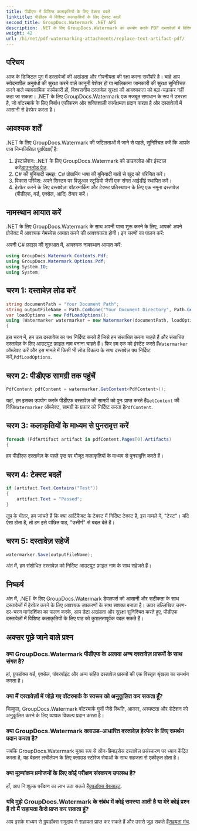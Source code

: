 ```yaml
---
title: पीडीएफ में विशिष्ट कलाकृतियों के लिए टेक्स्ट बदलें
linktitle: पीडीएफ में विशिष्ट कलाकृतियों के लिए टेक्स्ट बदलें
second_title: GroupDocs.Watermark .NET API
description: .NET के लिए GroupDocs.Watermark का उपयोग करके PDF दस्तावेज़ों में विशिष्ट कलाकृतियों के लिए टेक्स्ट को बदलने का तरीका जानें। दस्तावेज़ सुरक्षा और अखंडता को सहजता से बढ़ाएँ।
weight: 42
url: /hi/net/pdf-watermarking-attachments/replace-text-artifact-pdf/
---
```

## परिचय
आज के डिजिटल युग में दस्तावेजों की अखंडता और गोपनीयता की रक्षा करना सर्वोपरि है। चाहे आप संवेदनशील अनुबंधों की सुरक्षा करने वाले कानूनी पेशेवर हों या मालिकाना जानकारी की सुरक्षा सुनिश्चित करने वाले व्यावसायिक कार्यकारी हों, विश्वसनीय दस्तावेज़ सुरक्षा की आवश्यकता को बढ़ा-चढ़ाकर नहीं कहा जा सकता। .NET के लिए GroupDocs.Watermark एक मजबूत समाधान के रूप में उभरता है, जो वॉटरमार्क के लिए निर्बाध एकीकरण और शक्तिशाली कार्यक्षमता प्रदान करता है और दस्तावेज़ों में आसानी से हेरफेर करता है।
## आवश्यक शर्तें
.NET के लिए GroupDocs.Watermark की जटिलताओं में जाने से पहले, सुनिश्चित करें कि आपके पास निम्नलिखित पूर्वापेक्षाएँ हैं:
1. इंस्टालेशन: .NET के लिए GroupDocs.Watermark को डाउनलोड और इंस्टाल करें[डाउनलोड पेज](https://releases.groupdocs.com/Watermark/net/).
2. C# की बुनियादी समझ: C# प्रोग्रामिंग भाषा की बुनियादी बातों से खुद को परिचित करें।
3. विकास परिवेश: अपने सिस्टम पर विज़ुअल स्टूडियो जैसी एक संगत आईडीई स्थापित करें।
4. हेरफेर करने के लिए दस्तावेज़: वॉटरमार्किंग और टेक्स्ट प्रतिस्थापन के लिए एक नमूना दस्तावेज़ (पीडीएफ, वर्ड, एक्सेल, आदि) तैयार करें।

## नामस्थान आयात करें
.NET के लिए GroupDocs.Watermark के साथ अपनी यात्रा शुरू करने के लिए, आपको अपने प्रोजेक्ट में आवश्यक नेमस्पेस आयात करने की आवश्यकता होगी। इन चरणों का पालन करें:

अपनी C# फ़ाइल की शुरुआत में, आवश्यक नामस्थान आयात करें:
```csharp
using GroupDocs.Watermark.Contents.Pdf;
using GroupDocs.Watermark.Options.Pdf;
using System.IO;
using System;
```
## चरण 1: दस्तावेज़ लोड करें
```csharp
string documentPath = "Your Document Path";
string outputFileName = Path.Combine("Your Document Directory", Path.GetFileName(documentPath));
var loadOptions = new PdfLoadOptions();
using (Watermarker watermarker = new Watermarker(documentPath, loadOptions))
{
```
 इस चरण में, हम उस दस्तावेज़ का पथ निर्दिष्ट करते हैं जिसे हम संसाधित करना चाहते हैं और संसाधित दस्तावेज़ के लिए आउटपुट फ़ाइल नाम बनाना चाहते हैं। फिर हम एक को इंस्टेंट करते हैं`Watermarker` ऑब्जेक्ट करें और इस मामले में किसी भी लोड विकल्प के साथ दस्तावेज़ पथ निर्दिष्ट करें,`PdfLoadOptions`.
## चरण 2: पीडीएफ सामग्री तक पहुंचें
```csharp
PdfContent pdfContent = watermarker.GetContent<PdfContent>();
```
 यहां, हम इसका उपयोग करके पीडीएफ दस्तावेज़ की सामग्री को पुनः प्राप्त करते हैं`GetContent` की विधि`Watermarker` ऑब्जेक्ट, सामग्री के प्रकार को निर्दिष्ट करता है`PdfContent`.
## चरण 3: कलाकृतियों के माध्यम से पुनरावृत्त करें
```csharp
foreach (PdfArtifact artifact in pdfContent.Pages[0].Artifacts)
{
```
हम पीडीएफ दस्तावेज़ के पहले पृष्ठ पर मौजूद कलाकृतियों के माध्यम से पुनरावृत्ति करते हैं।
## चरण 4: टेक्स्ट बदलें
```csharp
if (artifact.Text.Contains("Test"))
{
    artifact.Text = "Passed";
}
```
लूप के भीतर, हम जांचते हैं कि क्या आर्टिफैक्ट के टेक्स्ट में निर्दिष्ट टेक्स्ट है, इस मामले में, "टेस्ट"। यदि ऐसा होता है, तो हम इसे वांछित पाठ, "उत्तीर्ण" से बदल देते हैं।
## चरण 5: दस्तावेज़ सहेजें
```csharp
watermarker.Save(outputFileName);
```
अंत में, हम संशोधित दस्तावेज़ को निर्दिष्ट आउटपुट फ़ाइल नाम के साथ सहेजते हैं।

## निष्कर्ष
अंत में, .NET के लिए GroupDocs.Watermark डेवलपर्स को आसानी और सटीकता के साथ दस्तावेजों में हेरफेर करने के लिए आवश्यक उपकरणों के साथ सशक्त बनाता है। ऊपर उल्लिखित चरण-दर-चरण मार्गदर्शिका का पालन करके, आप डेटा अखंडता और सुरक्षा सुनिश्चित करते हुए, पीडीएफ दस्तावेज़ों में विशिष्ट कलाकृतियों के लिए पाठ को कुशलतापूर्वक बदल सकते हैं।
## अक्सर पूछे जाने वाले प्रश्न
### क्या GroupDocs.Watermark पीडीएफ के अलावा अन्य दस्तावेज़ प्रारूपों के साथ संगत है?
हां, ग्रुपडॉक्स वर्ड, एक्सेल, पॉवरपॉइंट और अन्य सहित दस्तावेज़ प्रारूपों की एक विस्तृत श्रृंखला का समर्थन करता है।
### क्या मैं दस्तावेज़ों में जोड़े गए वॉटरमार्क के स्वरूप को अनुकूलित कर सकता हूँ?
बिल्कुल, GroupDocs.Watermark वॉटरमार्क गुणों जैसे स्थिति, आकार, अस्पष्टता और रोटेशन को अनुकूलित करने के लिए व्यापक विकल्प प्रदान करता है।
### क्या GroupDocs.Watermark क्लाउड-आधारित दस्तावेज़ हेरफेर के लिए समर्थन प्रदान करता है?
जबकि GroupDocs.Watermark मुख्य रूप से ऑन-प्रिमाइसेस दस्तावेज़ प्रसंस्करण पर ध्यान केंद्रित करता है, यह बेहतर लचीलेपन के लिए क्लाउड स्टोरेज सेवाओं के साथ सहजता से एकीकृत होता है।
### क्या मूल्यांकन प्रयोजनों के लिए कोई परीक्षण संस्करण उपलब्ध है?
 हाँ, आप नि:शुल्क परीक्षण का लाभ उठा सकते हैं[ग्रुपडॉक्स वेबसाइट](https://releases.groupdocs.com/).
### यदि मुझे GroupDocs.Watermark के संबंध में कोई समस्या आती है या मेरे कोई प्रश्न हैं तो मैं सहायता कैसे प्राप्त कर सकता हूं?
 आप इसके माध्यम से ग्रुपडॉक्स समुदाय से सहायता प्राप्त कर सकते हैं और उससे जुड़ सकते हैं[सहयता मंच](https://forum.groupdocs.com/c/watermark/19).